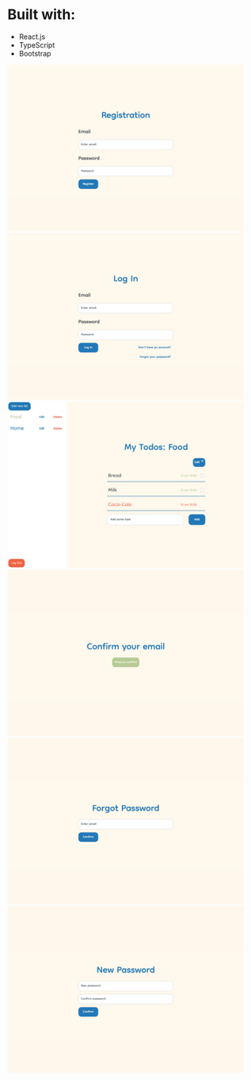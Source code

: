 # Built with:

- React.js
- TypeScript
- Bootstrap

<img src="./frontend/screenshots/1.png" width=477,6 height=336>
<img src="./frontend/screenshots/2.png" width=477,6 height=336>
<img src="./frontend/screenshots/3.png" width=477,6 height=336>
<img src="./frontend/screenshots/4.png" width=477,6 height=336>
<img src="./frontend/screenshots/5.png" width=477,6 height=336>
<img src="./frontend/screenshots/6.png" width=477,6 height=336>